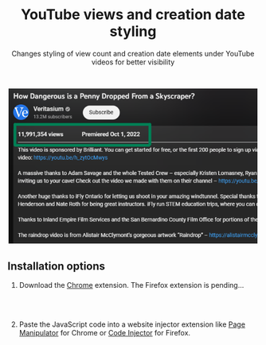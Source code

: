 <h1 align="center">YouTube views and creation date styling</h1>
<p align="center">Changes styling of view count and creation date elements under YouTube videos for better visibility</p>
<br>
<p align="center"><img margin-left="auto" src="Screenshots/screenshot_640x400.png" width="500px"></p>

## Installation options

1. Download the [Chrome](https://chrome.google.com/webstore/detail/youtube-views-and-creatio/bjnnepoibpbppckipbggcajaclfjdbhb) extension. The Firefox extension is pending...
<br>
<br>

2. Paste the JavaScript code into a website injector extension like [Page Manipulator](https://chrome.google.com/webstore/detail/page-manipulator/mdhellggnoabbnnchkeniomkpghbekko?hl=en) for Chrome or [Code Injector](https://addons.mozilla.org/en-US/firefox/addon/codeinjector/) for Firefox.
<br>
